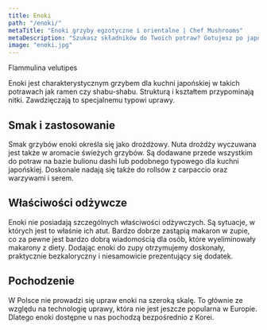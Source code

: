 ```yaml
---
title: Enoki
path: "/enoki/"
metaTitle: "Enoki grzyby egzotyczne i orientalne | Chef Mushrooms"
metaDescription: "Szukasz składników do Twoich potraw? Gotujesz po japońsku? Wzbogać smak i charakter swoich potraw o niezwykłe grzyby enoki. Zamów na stronie lub Facebooku."
image: "enoki.jpg"
---
```


Flammulina velutipes

Enoki jest charakterystycznym grzybem dla kuchni japońskiej w takich potrawach jak ramen czy shabu-shabu. Strukturą i kształtem przypominają nitki. Zawdzięczają to specjalnemu typowi uprawy.

## Smak i zastosowanie
Smak grzybów enoki określa się jako drożdżowy. Nuta drożdży wyczuwana jest także w aromacie świeżych grzybów. Są dodawane przede wszystkim do potraw na bazie bulionu dashi lub podobnego typowego dla kuchni japońskiej. Doskonale nadają się także do rollsów z carpaccio oraz warzywami i serem.

## Właściwości odżywcze
Enoki nie posiadają szczególnych właściwości odżywczych. Są sytuacje, w których jest to właśnie ich atut. Bardzo dobrze zastąpią makaron w zupie, co za pewne jest bardzo dobrą wiadomością dla osób, które wyeliminowały makarony z diety. Dodając enoki do zupy otrzymujemy doskonały, praktycznie bezkaloryczny i niesamowicie prezentujący się dodatek.

## Pochodzenie
W Polsce nie prowadzi się upraw enoki na szeroką skalę. To głównie ze względu na technologię uprawy, która nie jest jeszcze popularna w Europie. Dlatego enoki dostępne u nas pochodzą bezpośrednio z Korei.